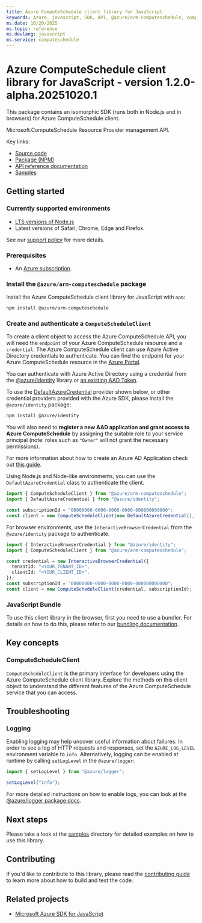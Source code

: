 ```yaml
---
title: Azure ComputeSchedule client library for JavaScript
keywords: Azure, javascript, SDK, API, @azure/arm-computeschedule, computeschedule
ms.date: 10/20/2025
ms.topic: reference
ms.devlang: javascript
ms.service: computeschedule
---
```

# Azure ComputeSchedule client library for JavaScript - version 1.2.0-alpha.20251020.1 


This package contains an isomorphic SDK (runs both in Node.js and in browsers) for Azure ComputeSchedule client.

Microsoft.ComputeSchedule Resource Provider management API.

Key links:

- [Source code](https://github.com/Azure/azure-sdk-for-js/tree/main/sdk/computeschedule/arm-computeschedule)
- [Package (NPM)](https://www.npmjs.com/package/@azure/arm-computeschedule)
- [API reference documentation](https://learn.microsoft.com/javascript/api/@azure/arm-computeschedule?view=azure-node-preview)
- [Samples](https://github.com/Azure/azure-sdk-for-js/tree/main/sdk/computeschedule/arm-computeschedule/samples)

## Getting started

### Currently supported environments

- [LTS versions of Node.js](https://github.com/nodejs/release#release-schedule)
- Latest versions of Safari, Chrome, Edge and Firefox.

See our [support policy](https://github.com/Azure/azure-sdk-for-js/blob/main/SUPPORT.md) for more details.

### Prerequisites

- An [Azure subscription][azure_sub].

### Install the `@azure/arm-computeschedule` package

Install the Azure ComputeSchedule client library for JavaScript with `npm`:

```bash
npm install @azure/arm-computeschedule
```

### Create and authenticate a `ComputeScheduleClient`

To create a client object to access the Azure ComputeSchedule API, you will need the `endpoint` of your Azure ComputeSchedule resource and a `credential`. The Azure ComputeSchedule client can use Azure Active Directory credentials to authenticate.
You can find the endpoint for your Azure ComputeSchedule resource in the [Azure Portal][azure_portal].

You can authenticate with Azure Active Directory using a credential from the [@azure/identity][azure_identity] library or [an existing AAD Token](https://github.com/Azure/azure-sdk-for-js/blob/master/sdk/identity/identity/samples/AzureIdentityExamples.md#authenticating-with-a-pre-fetched-access-token).

To use the [DefaultAzureCredential][defaultazurecredential] provider shown below, or other credential providers provided with the Azure SDK, please install the `@azure/identity` package:

```bash
npm install @azure/identity
```

You will also need to **register a new AAD application and grant access to Azure ComputeSchedule** by assigning the suitable role to your service principal (note: roles such as `"Owner"` will not grant the necessary permissions).

For more information about how to create an Azure AD Application check out [this guide](https://learn.microsoft.com/azure/active-directory/develop/howto-create-service-principal-portal).

Using Node.js and Node-like environments, you can use the `DefaultAzureCredential` class to authenticate the client.

```ts snippet:ReadmeSampleCreateClient_Node
import { ComputeScheduleClient } from "@azure/arm-computeschedule";
import { DefaultAzureCredential } from "@azure/identity";

const subscriptionId = "00000000-0000-0000-0000-000000000000";
const client = new ComputeScheduleClient(new DefaultAzureCredential(), subscriptionId);
```

For browser environments, use the `InteractiveBrowserCredential` from the `@azure/identity` package to authenticate.

```ts snippet:ReadmeSampleCreateClient_Browser
import { InteractiveBrowserCredential } from "@azure/identity";
import { ComputeScheduleClient } from "@azure/arm-computeschedule";

const credential = new InteractiveBrowserCredential({
  tenantId: "<YOUR_TENANT_ID>",
  clientId: "<YOUR_CLIENT_ID>",
});
const subscriptionId = "00000000-0000-0000-0000-000000000000";
const client = new ComputeScheduleClient(credential, subscriptionId);
```


### JavaScript Bundle
To use this client library in the browser, first you need to use a bundler. For details on how to do this, please refer to our [bundling documentation](https://aka.ms/AzureSDKBundling).

## Key concepts

### ComputeScheduleClient

`ComputeScheduleClient` is the primary interface for developers using the Azure ComputeSchedule client library. Explore the methods on this client object to understand the different features of the Azure ComputeSchedule service that you can access.

## Troubleshooting

### Logging

Enabling logging may help uncover useful information about failures. In order to see a log of HTTP requests and responses, set the `AZURE_LOG_LEVEL` environment variable to `info`. Alternatively, logging can be enabled at runtime by calling `setLogLevel` in the `@azure/logger`:

```ts snippet:SetLogLevel
import { setLogLevel } from "@azure/logger";

setLogLevel("info");
```

For more detailed instructions on how to enable logs, you can look at the [@azure/logger package docs](https://github.com/Azure/azure-sdk-for-js/tree/main/sdk/core/logger).

## Next steps

Please take a look at the [samples](https://github.com/Azure/azure-sdk-for-js/tree/main/sdk/computeschedule/arm-computeschedule/samples) directory for detailed examples on how to use this library.

## Contributing

If you'd like to contribute to this library, please read the [contributing guide](https://github.com/Azure/azure-sdk-for-js/blob/main/CONTRIBUTING.md) to learn more about how to build and test the code.

## Related projects

- [Microsoft Azure SDK for JavaScript](https://github.com/Azure/azure-sdk-for-js)

[azure_sub]: https://azure.microsoft.com/free/
[azure_portal]: https://portal.azure.com
[azure_identity]: https://github.com/Azure/azure-sdk-for-js/tree/main/sdk/identity/identity
[defaultazurecredential]: https://github.com/Azure/azure-sdk-for-js/tree/main/sdk/identity/identity#defaultazurecredential

